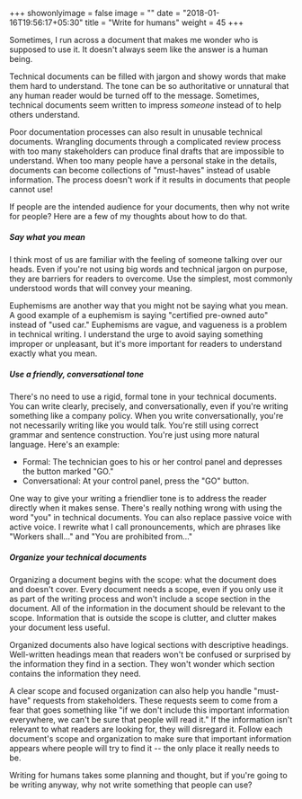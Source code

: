 +++
showonlyimage = false
image = ""
date = "2018-01-16T19:56:17+05:30"
title = "Write for humans"
weight = 45
+++

Sometimes, I run across a document that makes me wonder who is supposed to use it. It doesn't always seem like the answer is a human being.

<!--more-->

Technical documents can be filled with jargon and showy words that make them hard to understand. The tone can be so authoritative or unnatural that any human reader would be turned off to the message. Sometimes, technical documents seem written to impress *someone* instead of to help others understand.

Poor documentation processes can also result in unusable technical documents. Wrangling documents through a complicated review process with too many stakeholders can produce final drafts that are impossible to understand. When too many people have a personal stake in the details, documents can become collections of "must-haves" instead of usable information. The process doesn't work if it results in documents that people cannot use!

If people are the intended audience for your documents, then why not write for people? Here are a few of my thoughts about how to do that.

##### Say what you mean

I think most of us are familiar with the feeling of someone talking over our heads. Even if you're not using big words and technical jargon on purpose, they are barriers for readers to overcome. Use the simplest, most commonly understood words that will convey your meaning.

Euphemisms are another way that you might not be saying what you mean. A good example of a euphemism is saying "certified pre-owned auto" instead of "used car." Euphemisms are vague, and vagueness is a problem in technical writing. I understand the urge to avoid saying something improper or unpleasant, but it's more important for readers to understand exactly what you mean.

##### Use a friendly, conversational tone

There's no need to use a rigid, formal tone in your technical documents. You can write clearly, precisely, and conversationally, even if you're writing something like a company policy. When you write conversationally, you're not necessarily writing like you would talk. You're still using correct grammar and sentence construction. You're just using more natural language. Here's an example:

* Formal: The technician goes to his or her control panel and depresses the button marked "GO."
* Conversational: At your control panel, press the "GO" button.

One way to give your writing a friendlier tone is to address the reader directly when it makes sense. There's really nothing wrong with using the word "you" in technical documents. You can also replace passive voice with active voice. I rewrite what I call pronouncements, which are phrases like "Workers shall..." and "You are prohibited from..."

##### Organize your technical documents

Organizing a document begins with the scope: what the document does and doesn't cover. Every document needs a scope, even if you only use it as part of the writing process and won't include a scope section in the document. All of the information in the document should be relevant to the scope. Information that is outside the scope is clutter, and clutter makes your document less useful.

Organized documents also have logical sections with descriptive headings. Well-written headings mean that readers won't be confused or surprised by the information they find in a section. They won't wonder which section contains the information they need.

A clear scope and focused organization can also help you handle "must-have" requests from stakeholders. These requests seem to come from a fear that goes something like "if we don't include this important information everywhere, we can't be sure that people will read it." If the information isn't relevant to what readers are looking for, they will disregard it. Follow each document's scope and organization to make sure that important information appears where people will try to find it -- the only place it really needs to be.


Writing for humans takes some planning and thought, but if you're going to be writing anyway, why not write something that people can use?
